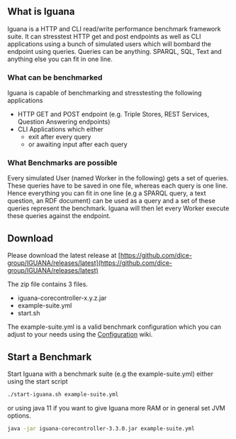 ## What is Iguana

Iguana is a HTTP and CLI read/write performance benchmark framework suite. 
It can stresstest HTTP get and post endpoints as well as CLI applications using a bunch of simulated users which will bombard the endpoint using queries. 
Queries can be anything. SPARQL, SQL, Text and anything else you can fit in one line. 

### What can be benchmarked

Iguana is capable of benchmarking and stresstesting the following applications

* HTTP GET and POST endpoint (e.g. Triple Stores, REST Services, Question Answering endpoints)
* CLI Applications which either
  * exit after every query
  * or awaiting input after each query

### What Benchmarks are possible

Every simulated User (named Worker in the following) gets a set of queries. 
These queries have to be saved in one file, whereas each query is one line.
Hence everything you can fit in one line (e.g a SPARQL query, a text question, an RDF document) can be used as a query and a set of these queries represent the benchmark. 
Iguana will then let every Worker execute these queries against the endpoint. 


## Download

Please download the latest release at [https://github.com/dice-group/IGUANA/releases/latest](https://github.com/dice-group/IGUANA/releases/latest)

The zip file contains 3 files. 

* iguana-corecontroller-x.y.z.jar
* example-suite.yml
* start.sh

The example-suite.yml is a valid benchmark configuration which you can adjust to your needs using the [Configuration](Configuration) wiki.
 
## Start a Benchmark

Start Iguana with a benchmark suite (e.g the example-suite.yml) either using the start script

```bash
./start-iguana.sh example-suite.yml
```

or using java 11 if you want to give Iguana more RAM or in general set JVM options.

```bash
java -jar iguana-corecontroller-3.3.0.jar example-suite.yml
```

